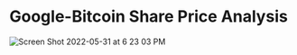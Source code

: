 # Google-Bitcoin Share Price Analysis
![Screen Shot 2022-05-31 at 6 23 03 PM](https://user-images.githubusercontent.com/72911176/171305898-de7b799a-af9b-41e8-9f1f-ce8c4891bbe7.png)
